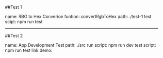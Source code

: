 ##Test 1 

name: RBG to Hex Converion
funtion: convertRgbToHex
path: ./test-1
test scipt: npm run test

----------------------

##Test 2

name: App Development Test
path: ./src
run script: npm run dev
test script: npm run test
link demo: 
